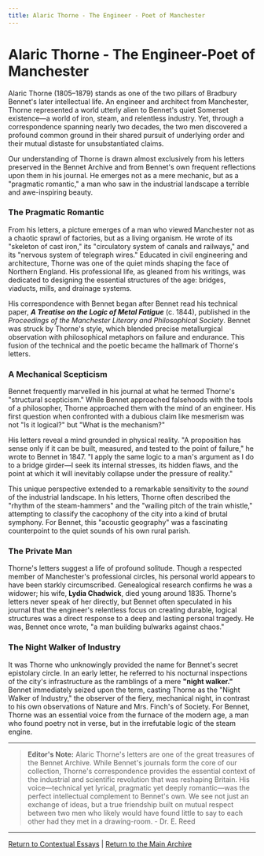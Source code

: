 ```yaml
---
title: Alaric Thorne - The Engineer - Poet of Manchester
---
```


# Alaric Thorne - The Engineer-Poet of Manchester

Alaric Thorne (1805–1879) stands as one of the two pillars of Bradbury Bennet's later intellectual life. An engineer and architect from Manchester, Thorne represented a world utterly alien to Bennet's quiet Somerset existence—a world of iron, steam, and relentless industry. Yet, through a correspondence spanning nearly two decades, the two men discovered a profound common ground in their shared pursuit of underlying order and their mutual distaste for unsubstantiated claims.

Our understanding of Thorne is drawn almost exclusively from his letters preserved in the Bennet Archive and from Bennet's own frequent reflections upon them in his journal. He emerges not as a mere mechanic, but as a "pragmatic romantic," a man who saw in the industrial landscape a terrible and awe-inspiring beauty.

### The Pragmatic Romantic

From his letters, a picture emerges of a man who viewed Manchester not as a chaotic sprawl of factories, but as a living organism. He wrote of its "skeleton of cast iron," its "circulatory system of canals and railways," and its "nervous system of telegraph wires." Educated in civil engineering and architecture, Thorne was one of the quiet minds shaping the face of Northern England. His professional life, as gleaned from his writings, was dedicated to designing the essential structures of the age: bridges, viaducts, mills, and drainage systems.

His correspondence with Bennet began after Bennet read his technical paper, ***A Treatise on the Logic of Metal Fatigue*** (c. 1844), published in the *Proceedings of the Manchester Literary and Philosophical Society*. Bennet was struck by Thorne's style, which blended precise metallurgical observation with philosophical metaphors on failure and endurance. This fusion of the technical and the poetic became the hallmark of Thorne's letters.

### A Mechanical Scepticism

Bennet frequently marvelled in his journal at what he termed Thorne's "structural scepticism." While Bennet approached falsehoods with the tools of a philosopher, Thorne approached them with the mind of an engineer. His first question when confronted with a dubious claim like mesmerism was not "Is it logical?" but "What is the mechanism?"

His letters reveal a mind grounded in physical reality. "A proposition has sense only if it can be built, measured, and tested to the point of failure," he wrote to Bennet in 1847. "I apply the same logic to a man's argument as I do to a bridge girder—I seek its internal stresses, its hidden flaws, and the point at which it will inevitably collapse under the pressure of reality."

This unique perspective extended to a remarkable sensitivity to the *sound* of the industrial landscape. In his letters, Thorne often described the "rhythm of the steam-hammers" and the "wailing pitch of the train whistle," attempting to classify the cacophony of the city into a kind of brutal symphony. For Bennet, this "acoustic geography" was a fascinating counterpoint to the quiet sounds of his own rural parish.

### The Private Man

Thorne's letters suggest a life of profound solitude. Though a respected member of Manchester's professional circles, his personal world appears to have been starkly circumscribed. Genealogical research confirms he was a widower; his wife, **Lydia Chadwick**, died young around 1835. Thorne's letters never speak of her directly, but Bennet often speculated in his journal that the engineer's relentless focus on creating durable, logical structures was a direct response to a deep and lasting personal tragedy. He was, Bennet once wrote, "a man building bulwarks against chaos."

### The Night Walker of Industry

It was Thorne who unknowingly provided the name for Bennet's secret epistolary circle. In an early letter, he referred to his nocturnal inspections of the city's infrastructure as the ramblings of a mere **"night walker."** Bennet immediately seized upon the term, casting Thorne as the "Night Walker of Industry," the observer of the fiery, mechanical night, in contrast to his own observations of Nature and Mrs. Finch's of Society. For Bennet, Thorne was an essential voice from the furnace of the modern age, a man who found poetry not in verse, but in the irrefutable logic of the steam engine.

---
> **Editor's Note:** Alaric Thorne's letters are one of the great treasures of the Bennet Archive. While Bennet's journals form the core of our collection, Thorne's correspondence provides the essential context of the industrial and scientific revolution that was reshaping Britain. His voice—technical yet lyrical, pragmatic yet deeply romantic—was the perfect intellectual complement to Bennet's own. We see not just an exchange of ideas, but a true friendship built on mutual respect between two men who likely would have found little to say to each other had they met in a drawing-room. - Dr. E. Reed

---
[Return to Contextual Essays](./index.md) | [Return to the Main Archive](../index.md)

